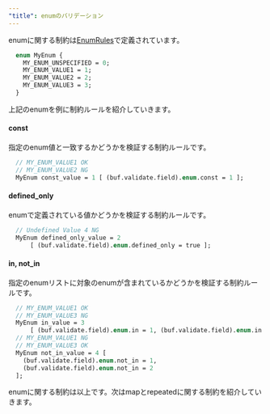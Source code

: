 ```yaml
---
"title": enumのバリデーション
---
```


enumに関する制約は[EnumRules](https://buf.build/bufbuild/protovalidate/docs/main:buf.validate#buf.validate.EnumRules)で定義されています。

```protobuf
  enum MyEnum {
    MY_ENUM_UNSPECIFIED = 0;
    MY_ENUM_VALUE1 = 1;
    MY_ENUM_VALUE2 = 2;
    MY_ENUM_VALUE3 = 3;
  }
```

上記のenumを例に制約ルールを紹介していきます。

#### const

指定のenum値と一致するかどうかを検証する制約ルールです。

```protobuf
  // MY_ENUM_VALUE1 OK
  // MY_ENUM_VALUE2 NG
  MyEnum const_value = 1 [ (buf.validate.field).enum.const = 1 ];
```

#### defined_only

enumで定義されている値かどうかを検証する制約ルールです。

```protobuf
  // Undefined Value 4 NG
  MyEnum defined_only_value = 2
      [ (buf.validate.field).enum.defined_only = true ];
```

#### in, not_in

指定のenumリストに対象のenumが含まれているかどうかを検証する制約ルールです。

```protobuf
  // MY_ENUM_VALUE1 OK
  // MY_ENUM_VALUE3 NG
  MyEnum in_value = 3
      [ (buf.validate.field).enum.in = 1, (buf.validate.field).enum.in = 2 ];
  // MY_ENUM_VALUE1 NG
  // MY_ENUM_VALUE3 OK
  MyEnum not_in_value = 4 [
    (buf.validate.field).enum.not_in = 1,
    (buf.validate.field).enum.not_in = 2
  ];
```

enumに関する制約は以上です。次はmapとrepeatedに関する制約を紹介していきます。